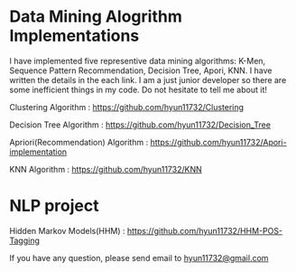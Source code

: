 # Data Mining Alogrithm Implementations

I have implemented five representive data mining algorithms: K-Men, Sequence Pattern Recommendation, Decision Tree, Apori, KNN.
I have written the details in the each link. I am a just junior developer so there are some inefficient things in my code. Do not hesitate to tell me about it!

Clustering Algorithm : https://github.com/hyun11732/Clustering


Decision Tree Algorithm : https://github.com/hyun11732/Decision_Tree

Apriori(Recommendation) Algorithm : https://github.com/hyun11732/Apori-implementation

KNN Algorithm : https://github.com/hyun11732/KNN

# NLP project 

Hidden Markov Models(HHM) : https://github.com/hyun11732/HHM-POS-Tagging


If you have any question, please send email to hyun11732@gmail.com
